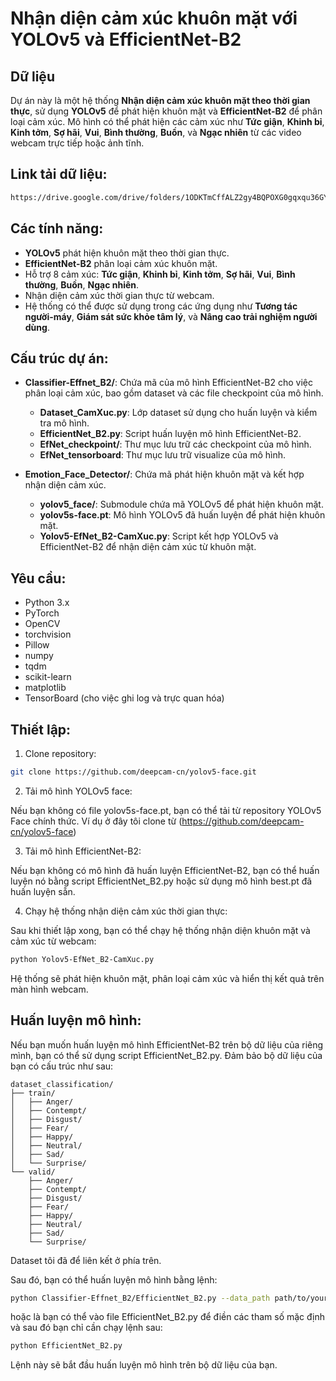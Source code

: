 # Nhận diện cảm xúc khuôn mặt với YOLOv5 và EfficientNet-B2


## Dữ liệu
Dự án này là một hệ thống **Nhận diện cảm xúc khuôn mặt theo thời gian thực**, sử dụng **YOLOv5** để phát hiện khuôn mặt và **EfficientNet-B2** để phân loại cảm xúc. Mô hình có thể phát hiện các cảm xúc như **Tức giận**, **Khinh bỉ**, **Kinh tởm**, **Sợ hãi**, **Vui**, **Bình thường**, **Buồn**, và **Ngạc nhiên** từ các video webcam trực tiếp hoặc ảnh tĩnh.

## Link tải dữ liệu:
```bash
https://drive.google.com/drive/folders/1ODKTmCffALZ2gy4BQPOXG0gqxqu36GYg
```

## Các tính năng:
- **YOLOv5** phát hiện khuôn mặt theo thời gian thực.
- **EfficientNet-B2** phân loại cảm xúc khuôn mặt.
- Hỗ trợ 8 cảm xúc: **Tức giận**, **Khinh bỉ**, **Kinh tởm**, **Sợ hãi**, **Vui**, **Bình thường**, **Buồn**, **Ngạc nhiên**.
- Nhận diện cảm xúc thời gian thực từ webcam.
- Hệ thống có thể được sử dụng trong các ứng dụng như **Tương tác người-máy**, **Giám sát sức khỏe tâm lý**, và **Nâng cao trải nghiệm người dùng**.

## Cấu trúc dự án:

- **Classifier-Effnet_B2/**: Chứa mã của mô hình EfficientNet-B2 cho việc phân loại cảm xúc, bao gồm dataset và các file checkpoint của mô hình.
  - **Dataset_CamXuc.py**: Lớp dataset sử dụng cho huấn luyện và kiểm tra mô hình.
  - **EfficientNet_B2.py**: Script huấn luyện mô hình EfficientNet-B2.
  - **EfNet_checkpoint/**: Thư mục lưu trữ các checkpoint của mô hình.
  - **EfNet_tensorboard**: Thư mục lưu trữ visualize của mô hình.

- **Emotion_Face_Detector/**: Chứa mã phát hiện khuôn mặt và kết hợp nhận diện cảm xúc.
  - **yolov5_face/**: Submodule chứa mã YOLOv5 để phát hiện khuôn mặt.
  - **yolov5s-face.pt**: Mô hình YOLOv5 đã huấn luyện để phát hiện khuôn mặt.
  - **Yolov5-EfNet_B2-CamXuc.py**: Script kết hợp YOLOv5 và EfficientNet-B2 để nhận diện cảm xúc từ khuôn mặt.
  
## Yêu cầu:
- Python 3.x
- PyTorch
- OpenCV
- torchvision
- Pillow
- numpy
- tqdm
- scikit-learn
- matplotlib
- TensorBoard (cho việc ghi log và trực quan hóa)

## Thiết lập:
1. Clone repository:
```bash
git clone https://github.com/deepcam-cn/yolov5-face.git
```

2. Tải mô hình YOLOv5 face:

Nếu bạn không có file yolov5s-face.pt, bạn có thể tải từ repository YOLOv5 Face chính thức.
Ví dụ ở đây tôi clone từ (https://github.com/deepcam-cn/yolov5-face)


3. Tải mô hình EfficientNet-B2:

Nếu bạn không có mô hình đã huấn luyện EfficientNet-B2, bạn có thể huấn luyện nó bằng script EfficientNet_B2.py hoặc sử dụng mô hình best.pt đã huấn luyện sẵn.


4. Chạy hệ thống nhận diện cảm xúc thời gian thực:

Sau khi thiết lập xong, bạn có thể chạy hệ thống nhận diện khuôn mặt và cảm xúc từ webcam:
```bash
python Yolov5-EfNet_B2-CamXuc.py
```
Hệ thống sẽ phát hiện khuôn mặt, phân loại cảm xúc và hiển thị kết quả trên màn hình webcam.

## Huấn luyện mô hình:

Nếu bạn muốn huấn luyện mô hình EfficientNet-B2 trên bộ dữ liệu của riêng mình, bạn có thể sử dụng script EfficientNet_B2.py. Đảm bảo bộ dữ liệu của bạn có cấu trúc như sau:

```pgsql
dataset_classification/
├── train/
│   ├── Anger/
│   ├── Contempt/
│   ├── Disgust/
│   ├── Fear/
│   ├── Happy/
│   ├── Neutral/
│   ├── Sad/
│   └── Surprise/
└── valid/
    ├── Anger/
    ├── Contempt/
    ├── Disgust/
    ├── Fear/
    ├── Happy/
    ├── Neutral/
    ├── Sad/
    └── Surprise/
```

Dataset tôi đã để liên kết ở phía trên.

Sau đó, bạn có thể huấn luyện mô hình bằng lệnh:

```bash
python Classifier-Effnet_B2/EfficientNet_B2.py --data_path path/to/your/dataset --epochs 100 --batch_size 16 --lr 1e-4
```

hoặc là bạn có thể vào file EfficientNet_B2.py để điền các tham số mặc định và sau đó bạn chỉ cần chạy lệnh sau:
```bash
python EfficientNet_B2.py
```
Lệnh này sẽ bắt đầu huấn luyện mô hình trên bộ dữ liệu của bạn.
